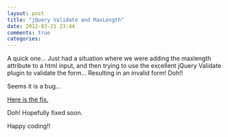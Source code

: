 ```yaml
---
layout: post
title: "jQuery Validate and MaxLength"
date: 2012-03-21 23:44
comments: true
categories: 
---
```

A quick one... Just had a situation where we were adding the maxlength attribute to a html input, and then trying to use the excellent jQuery Validate plugin to validate the form... Resulting in an invalid form! Doh!!

Seems it is a bug...

[Here is the fix.](http://stackoverflow.com/questions/3365276/text-inputs-with-maxlength-not-validating-with-jquery-validate)

Doh! Hopefully fixed soon.

Happy coding!!